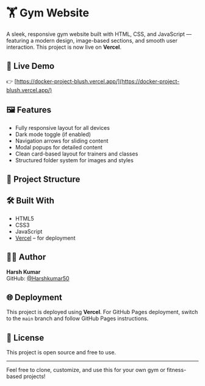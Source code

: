 # 🏋️ Gym Website

A sleek, responsive gym website built with HTML, CSS, and JavaScript — featuring a modern design, image-based sections, and smooth user interaction. This project is now live on **Vercel**.

## 🚀 Live Demo

👉 [https://docker-project-blush.vercel.app/](https://docker-project-blush.vercel.app/)

## 🖼️ Features

- Fully responsive layout for all devices
- Dark mode toggle (if enabled)
- Navigation arrows for sliding content
- Modal popups for detailed content
- Clean card-based layout for trainers and classes
- Structured folder system for images and styles

## 📁 Project Structure


## 🛠️ Built With

- HTML5
- CSS3
- JavaScript
- [Vercel](https://vercel.com/) – for deployment

## 🧑‍💻 Author

**Harsh Kumar**  
GitHub: [@Harshkumar50](https://github.com/Harshkumar50)

## 🌐 Deployment

This project is deployed using **Vercel**. For GitHub Pages deployment, switch to the `main` branch and follow GitHub Pages instructions.

## 📃 License

This project is open source and free to use.

---

Feel free to clone, customize, and use this for your own gym or fitness-based projects!
